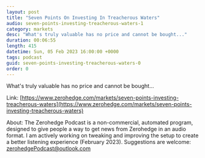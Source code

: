 ```yaml
---
layout: post
title: "Seven Points On Investing In Treacherous Waters"
audio: seven-points-investing-treacherous-waters-1
category: markets
desc: "What's truly valuable has no price and cannot be bought..."
duration: 00:06:55
length: 415
datetime: Sun, 05 Feb 2023 16:00:00 +0000
tags: podcast
guid: seven-points-investing-treacherous-waters-0
order: 0
---
```

What's truly valuable has no price and cannot be bought...

Link: [https://www.zerohedge.com/markets/seven-points-investing-treacherous-waters](https://www.zerohedge.com/markets/seven-points-investing-treacherous-waters)

About: The Zerohedge Podcast is a non-commercial, automated program, designed to give people a way to get news from Zerohedge in an audio format.  I am actively working on tweaking and improving the setup to create a better listening experience (February 2023).  Suggestions are welcome: [zerohedgePodcast@outlook.com](mailto:zerohedgePodcast@outlook.com)